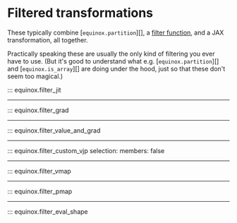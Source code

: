 # Filtered transformations

These typically combine [`equinox.partition`][], a [filter function](./filter-functions.md), and a JAX transformation, all together.

Practically speaking these are usually the only kind of filtering you ever have to use. (But it's good to understand what e.g. [`equinox.partition`][] and [`equinox.is_array`][] are doing under the hood, just so that these don't seem too magical.)

::: equinox.filter_jit

---

::: equinox.filter_grad

---

::: equinox.filter_value_and_grad

---

::: equinox.filter_custom_vjp
    selection:
        members: false

---

::: equinox.filter_vmap

---

::: equinox.filter_pmap

---

::: equinox.filter_eval_shape
